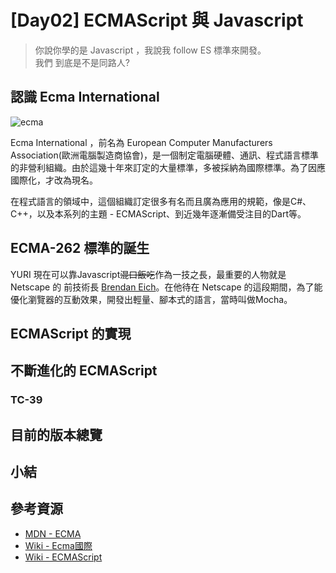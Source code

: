 # [Day02] ECMAScript 與 Javascript 

> 你說你學的是 Javascript ，我說我 follow ES 標準來開發。    
> 我們  到底是不是同路人?

## 認識 Ecma International
![ecma](https://ecma-international.org/images/logo_printerf.jpg)

Ecma International ，前名為 European Computer Manufacturers Association(歐洲電腦製造商協會)，是一個制定電腦硬體、通訊、程式語言標準的非營利組織。由於這幾十年來訂定的大量標準，多被採納為國際標準。為了因應國際化，才改為現名。

在程式語言的領域中，這個組織訂定很多有名而且廣為應用的規範，像是C#、C++，以及本系列的主題 - ECMAScript、到近幾年逐漸備受注目的Dart等。

## ECMA-262 標準的誕生

YURI 現在可以靠Javascript~~混口飯吃~~作為一技之長，最重要的人物就是 Netscape 的 前技術長 [Brendan Eich](https://zh.wikipedia.org/wiki/%E5%B8%83%E8%98%AD%E7%99%BB%C2%B7%E8%89%BE%E5%85%8B)。在他待在 Netscape 的這段期間，為了能優化瀏覽器的互動效果，開發出輕量、腳本式的語言，當時叫做Mocha。


## ECMAScript 的實現

## 不斷進化的 ECMAScript

### TC-39

## 目前的版本總覽

## 小結

## 參考資源
- [MDN - ECMA](https://developer.mozilla.org/zh-TW/docs/Glossary/ECMA)
- [Wiki - Ecma國際](https://zh.wikipedia.org/wiki/Ecma%E5%9B%BD%E9%99%85)
- [Wiki - ECMAScript](https://zh.wikipedia.org/wiki/ECMAScript)
